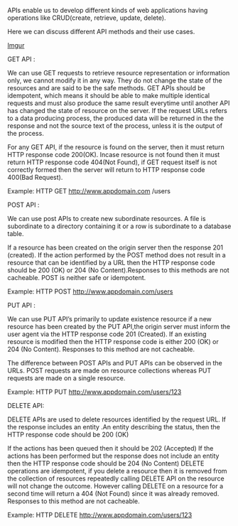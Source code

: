 APIs enable us to develop different kinds of web applications having
operations like CRUD(create, retrieve, update, delete).

Here we can discuss different API methods and their use cases.

[Imgur](https://i.imgur.com/h3K7u72.jpg)

GET API :

We can use GET requests to retrieve resource representation or
information only, we cannot modify it in any way. They do not
change the state of the resources and are said to be the safe
methods. GET APIs should be idempotent, which means it should be
able to make multiple identical requests and must also produce the
same result everytime until another API has changed the state of
resource on the server. If the request URLs refers to a data producing
process, the produced data will be returned in the the response and
not the source text of the process, unless it is the output of the
process.

For any GET API, if the resource is found on the server, then it must
return HTTP response code 200(OK). Incase resource is not found
then it must return HTTP response code 404(Not Found), if GET
request itself is not correctly formed then the server will return to
HTTP response code 400(Bad Request).

Example: HTTP GET http://www.appdomain.com /users

POST API :

We can use post APIs to create new subordinate resources. A file is
subordinate to a directory containing it or a row is subordinate to a
database table.

If a resource has been created on the origin server then the response
201 (created). If the action performed by the POST method does not
result in a resource that can be identified by a URL then the HTTP
response code should be 200 (OK) or 204 (No Content).Responses to
this methods are not cacheable. POST is neither safe or idempotent.

Example: HTTP POST http://www.appdomain.com/users

PUT API :

We can use PUT API’s primarily to update existence resource if a new
resource has been created by the PUT API,the origin server must
inform the user agent via the HTTP response code 201 (Created).
If an existing resource is modified then the HTTP response code is
either 200 (OK) or 204 (No Content). Responses to this method are
not cacheable.

The difference between POST APIs and PUT APIs can be observed in
the URLs. POST requests are made on resource collections whereas
PUT requests are made on a single resource.

Example: HTTP PUT http://www.appdomain.com/users/123

DELETE API:

DELETE APIs are used to delete resources identified by the request
URL. If the response includes an entity .An entity describing the
status, then the HTTP response code should be 200 (OK)

If the actions has been queued then it should be 202 (Accepted)
If the actions has been performed but the response does not include
an entity then the HTTP response code should be 204 (No Content)
DELETE operations are idempotent, if you delete a resource then it is
removed from the collection of resources repeatedly calling DELETE
API on the resource will not change the outcome. However calling
DELETE on a resource for a second time will return a 404 (Not Found)
since it was already removed. Responses to this method are not
cacheable.

Example: HTTP DELETE http://www.appdomain.com/users/123
